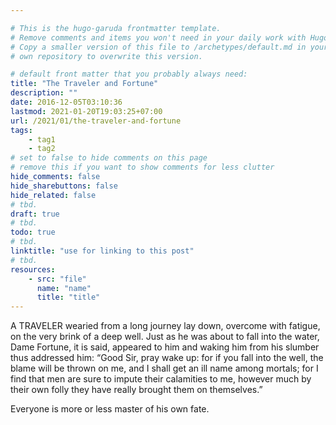 ```yaml
---

# This is the hugo-garuda frontmatter template.
# Remove comments and items you won't need in your daily work with Hugo.
# Copy a smaller version of this file to /archetypes/default.md in your
# own repository to overwrite this version.

# default front matter that you probably always need:
title: "The Traveler and Fortune"
description: ""
date: 2016-12-05T03:10:36
lastmod: 2021-01-20T19:03:25+07:00
url: /2021/01/the-traveler-and-fortune
tags:
    - tag1
    - tag2
# set to false to hide comments on this page
# remove this if you want to show comments for less clutter
hide_comments: false
hide_sharebuttons: false
hide_related: false
# tbd.
draft: true
# tbd.
todo: true
# tbd.
linktitle: "use for linking to this post"
# tbd.
resources:
    - src: "file"
      name: "name"
      title: "title"
---
```

A TRAVELER wearied from a long journey lay down, overcome with fatigue, on the very brink of a deep well. Just as he was about to fall into the water, Dame Fortune, it is said, appeared to him and waking him from his slumber thus addressed him: “Good Sir, pray wake up: for if you fall into the well, the blame will be thrown on me, and I shall get an ill name among mortals; for I find that men are sure to impute their calamities to me, however much by their own folly they have really brought them on themselves.”

Everyone is more or less master of his own fate.


